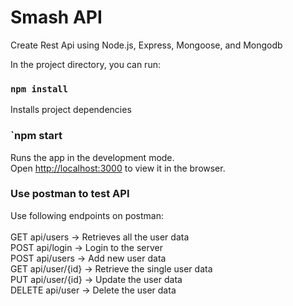 # Smash API
Create Rest Api using Node.js, Express, Mongoose, and Mongodb

In the project directory, you can run:
### `npm install`
Installs project dependencies

### `npm start
Runs the app in the development mode.<br />
Open [http://localhost:3000](http://localhost:3000) to view it in the browser.

### Use postman to test API<br />
Use following endpoints on postman:<br /><br />
GET api/users → Retrieves all the user data<br />
POST api/login → Login to the server <br />
POST api/users → Add new user data <br />
GET api/user/{id} → Retrieve the single user data<br />
PUT api/user/{id} → Update the user data<br />
DELETE api/user → Delete the user data<br />
